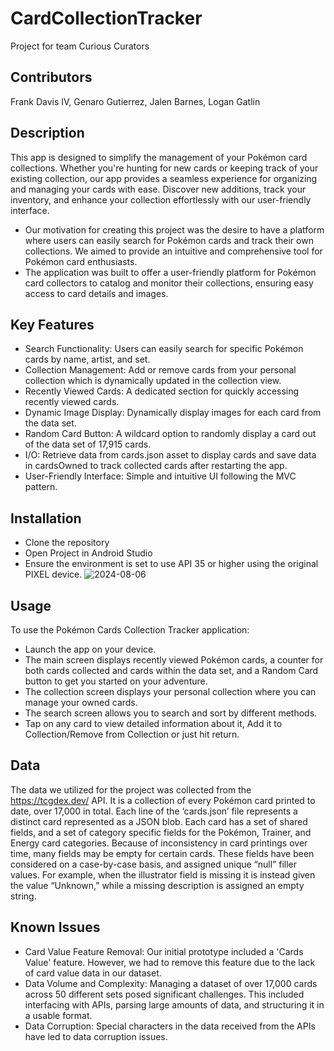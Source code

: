 # CardCollectionTracker
Project for team Curious Curators

## Contributors
Frank Davis IV,
Genaro Gutierrez,
Jalen Barnes,
Logan Gatlin

## Description
This app is designed to simplify the management of your Pokémon card collections. Whether you're hunting for new cards or keeping track of your existing collection, our app provides a seamless experience for organizing and managing your cards with ease. Discover new additions, track your inventory, and enhance your collection effortlessly with our user-friendly interface.

- Our motivation for creating this project was the desire to have a platform where users can easily search for Pokémon cards and track their own collections. We aimed to provide an intuitive and comprehensive tool for Pokémon card enthusiasts.
- The application was built to offer a user-friendly platform for Pokémon card collectors to catalog and monitor their collections, ensuring easy access to card details and images.

## Key Features
- Search Functionality: Users can easily search for specific Pokémon cards by name, artist, and set.
- Collection Management: Add or remove cards from your personal collection which is dynamically updated in the collection view.
- Recently Viewed Cards: A dedicated section for quickly accessing recently viewed cards.
- Dynamic Image Display: Dynamically display images for each card from the data set.
- Random Card Button: A wildcard option to randomly display a card out of the data set of 17,915 cards.
- I/O: Retrieve data from cards.json asset to display cards and save data in cardsOwned to track collected cards after restarting the app.
- User-Friendly Interface: Simple and intuitive UI following the MVC pattern.

## Installation
- Clone the repository
- Open Project in Android Studio
- Ensure the environment is set to use API 35 or higher using the original PIXEL device.
![2024-08-06](https://github.com/user-attachments/assets/236556c7-89a0-4e0c-aee3-aaabb8b5d6a6)


## Usage
To use the Pokémon Cards Collection Tracker application:
- Launch the app on your device.
- The main screen displays recently viewed Pokémon cards, a counter for both cards collected and cards within the data set, and a Random Card button to get you started on your adventure.
- The collection screen displays your personal collection where you can manage your owned cards.
- The search screen allows you to search and sort by different methods.
- Tap on any card to view detailed information about it, Add it to Collection/Remove from Collection or just hit return.

## Data
The data we utilized for the project was collected from the https://tcgdex.dev/ API. It is a collection of every Pokémon card printed to date, over 17,000 in total. Each line of the ‘cards.json’ file represents a distinct card represented as a JSON blob. Each card has a set of shared fields, and a set of category specific fields for the Pokémon, Trainer, and Energy card categories. Because of inconsistency in card printings over time, many fields may be empty for certain cards. These fields have been considered on a case-by-case basis, and assigned unique “null” filler values. For example, when the illustrator field is missing it is instead given the value “Unknown,” while a missing description is assigned an empty string.

## Known Issues
- Card Value Feature Removal: Our initial prototype included a 'Cards Value' feature. However, we had to remove this feature due to the lack of card value data in our dataset.
- Data Volume and Complexity: Managing a dataset of over 17,000 cards across 50 different sets posed significant challenges. This included interfacing with APIs, parsing large amounts of data, and structuring it in a usable format.
- Data Corruption: Special characters in the data received from the APIs have led to data corruption issues.
